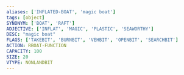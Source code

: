 ```yaml
---
aliases: ['INFLATED-BOAT', 'magic boat']
tags: [object]
SYNONYM: ['BOAT', 'RAFT']
ADJECTIVE: ['INFLAT', 'MAGIC', 'PLASTIC', 'SEAWORTHY']
DESC: "magic boat"
FLAGS: ['TAKEBIT', 'BURNBIT', 'VEHBIT', 'OPENBIT', 'SEARCHBIT']
ACTION: RBOAT-FUNCTION
CAPACITY: 100
SIZE: 20
VTYPE: NONLANDBIT
---
```

